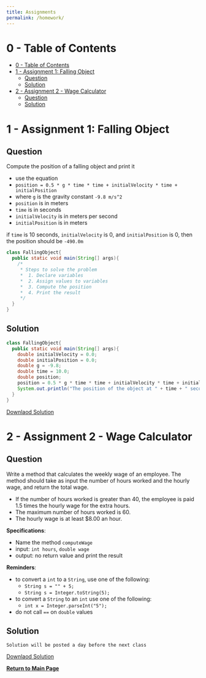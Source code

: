```yaml
---
title: Assignments
permalink: /homework/
---
```


# 0 - Table of Contents

- [0 - Table of Contents](#0---table-of-contents)
- [1 - Assignment 1: Falling Object](#1---assignment-1-falling-object)
  - [Question](#question)
  - [Solution](#solution)
- [2 - Assignment 2 - Wage Calculator](#2---assignment-2---wage-calculator)
  - [Question](#question-1)
  - [Solution](#solution-1)

# 1 - Assignment 1: Falling Object

## Question

Compute the position of a falling object and print it

- use the equation
- `position = 0.5 * g * time * time + initialVelocity * time + initialPosition`
- where `g` is the gravity constant `-9.8 m/s^2`
- `position` is in meters
- `time` is in seconds
- `initialVelocity` is in meters per second
- `initialPosition` is in meters

if `time` is 10 seconds, `initialVelocity` is 0, and `initialPosition` is 0, then the position should be `-490.0m`

```java
class FallingObject{
  public static void main(String[] args){
    /*
     * Steps to solve the problem
     *  1. Declare variables
     *  2. Assign values to variables
     *  3. Compute the position
     *  4. Print the result
     */
  }
}
```

## Solution

```java
class FallingObject{
  public static void main(String[] args){
    double initialVelocity = 0.0;
    double initialPosition = 0.0;
    double g = -9.8;
    double time = 10.0;
    double position;
    position = 0.5 * g * time * time + initialVelocity * time + initialPosition;
    System.out.println("The position of the object at " + time + " seconds is " + position + "m.");
  }
}
```

[Downlaod Solution](FallingObject.java)

# 2 - Assignment 2 - Wage Calculator

## Question

Write a method that calculates the weekly wage of an employee. The method should take as input the number of hours worked and the hourly wage, and return the total wage.

- If the number of hours worked is greater than 40, the employee is paid 1.5 times the hourly wage for the extra hours.
- The maximum number of hours worked is 60.
- The hourly wage is at least $8.00 an hour.

**Specifications**:

- Name the method `computeWage`
- input: `int hours`, `double wage`
- output: no return value and print the result

**Reminders**:

- to convert a `int` to a `String`, use one of the following:
  - `String s = "" + 5;`
  - `String s = Integer.toString(5);`
- to convert a `String` to an `int` use one of the following:
  - `int x = Integer.parseInt("5");`
- do not call `==` on `double` values

## Solution

```
Solution will be posted a day before the next class
```

[Downlaod Solution](WageCalculator.java)

[**Return to Main Page**](index)
